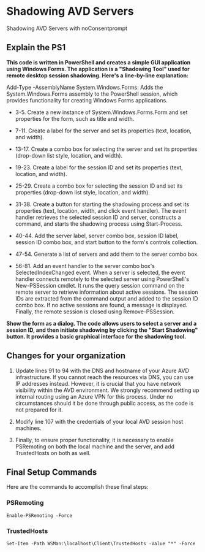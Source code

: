 # Shadowing AVD Servers
Shadowing AVD Servers with noConsentprompt


## Explain the PS1

**This code is written in PowerShell and creates a simple GUI application using Windows Forms. The application is a "Shadowing Tool" used for remote desktop session shadowing. Here's a line-by-line explanation:**

Add-Type -AssemblyName System.Windows.Forms: Adds the System.Windows.Forms assembly to the PowerShell session, which provides functionality for creating Windows Forms applications.

* 3-5. Create a new instance of System.Windows.Forms.Form and set properties for the form, such as title and width.

* 7-11. Create a label for the server and set its properties (text, location, and width).

* 13-17. Create a combo box for selecting the server and set its properties (drop-down list style, location, and width).

* 19-23. Create a label for the session ID and set its properties (text, location, and width).

* 25-29. Create a combo box for selecting the session ID and set its properties (drop-down list style, location, and width).

* 31-38. Create a button for starting the shadowing process and set its properties (text, location, width, and click event handler). The event handler retrieves the selected session ID and server, constructs a command, and starts the shadowing process using Start-Process.

* 40-44. Add the server label, server combo box, session ID label, session ID combo box, and start button to the form's controls collection.

* 47-54. Generate a list of servers and add them to the server combo box.

* 56-81. Add an event handler to the server combo box's SelectedIndexChanged event. When a server is selected, the event handler connects remotely to the selected server using PowerShell's New-PSSession cmdlet. It runs the query session command on the remote server to retrieve information about active sessions. The session IDs are extracted from the command output and added to the session ID combo box. If no active sessions are found, a message is displayed. Finally, the remote session is closed using Remove-PSSession.

**Show the form as a dialog.
The code allows users to select a server and a session ID, and then initiate shadowing by clicking the "Start Shadowing" button. It provides a basic graphical interface for the shadowing tool.**


## Changes for your organization

1. Update lines 91 to 94 with the DNS and hostname of your Azure AVD infrastructure. If you cannot reach the resources via DNS, you can use IP addresses instead. However, it is crucial that you have network visibility within the AVD environment. We strongly recommend setting up internal routing using an Azure VPN for this process. Under no circumstances should it be done through public access, as the code is not prepared for it.

2. Modify line 107 with the credentials of your local AVD session host machines.

3. Finally, to ensure proper functionality, it is necessary to enable PSRemoting on both the local machine and the server, and add TrustedHosts on both as well.

## Final Setup Commands

Here are the commands to accomplish these final steps:

### PSRemoting
```Enable-PSRemoting -Force```

### TrustedHosts
```Set-Item -Path WSMan:\localhost\Client\TrustedHosts -Value "*" -Force```
